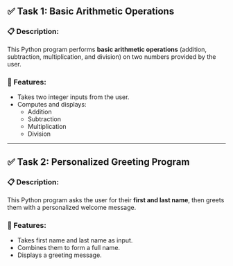 ## ✅ Task 1: Basic Arithmetic Operations

### 📋 Description:
This Python program performs **basic arithmetic operations** (addition, subtraction, multiplication, and division) on two numbers provided by the user.

### 📌 Features:
- Takes two integer inputs from the user.
- Computes and displays:
  - Addition
  - Subtraction
  - Multiplication
  - Division


---

## ✅ Task 2: Personalized Greeting Program

### 📋 Description:
This Python program asks the user for their **first and last name**, then greets them with a personalized welcome message.

### 📌 Features:
- Takes first name and last name as input.
- Combines them to form a full name.
- Displays a greeting message.



